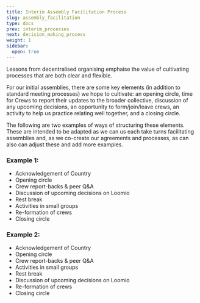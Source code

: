 ```yaml
---
title: Interim Assembly Facilitation Process
slug: assembly_facilitation
type: docs
prev: interim_processes
next: decision_making_process
weight: 1
sidebar:
  open: true
---
```


Lessons from decentralised organising emphaise the value of cultivating processes that are both clear and flexible. 

For our initial assemblies, there are some key elements (in addition to standard meeting processes) we hope to cultivate: an opening circle, time for Crews to report their updates to the broader collective, discussion of any upcoming decisions, an opportunity to form/join/leave crews, an activity to help us practice relating well together, and a closing circle. 

The following are two examples of ways of structuring these elements. These are intended to be adapted as we can us each take turns facilitating assemblies and, as we co-create our agreements and processes, as can also can adjust these and add more examples.

### Example 1:
 * Acknowledgement of Country  
 * Opening circle 
 * Crew report-backs & peer Q&A  
 * Discussion of upcoming decisions on Loomio  
 * Rest break
 * Activities in small groups  
 * Re-formation of crews
 * Closing circle  

### Example 2:
 * Acknowledgement of Country  
 * Opening circle 
 * Crew report-backs & peer Q&A  
 * Activities in small groups  
 * Rest break
 * Discussion of upcoming decisions on Loomio  
 * Re-formation of crews
 * Closing circle  